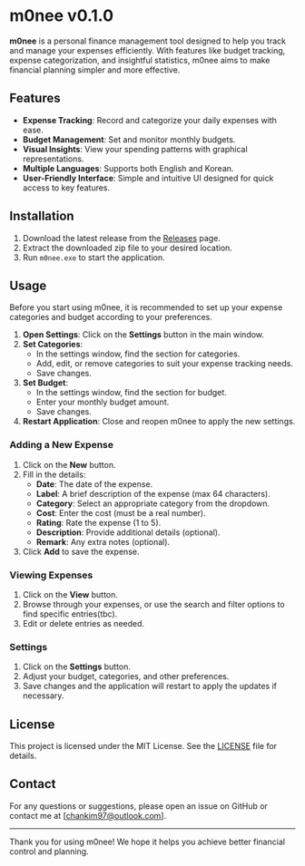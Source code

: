 # m0nee v0.1.0

**m0nee** is a personal finance management tool designed to help you track and manage your expenses efficiently. With features like budget tracking, expense categorization, and insightful statistics, m0nee aims to make financial planning simpler and more effective.

## Features

- **Expense Tracking**: Record and categorize your daily expenses with ease.
- **Budget Management**: Set and monitor monthly budgets.
- **Visual Insights**: View your spending patterns with graphical representations.
- **Multiple Languages**: Supports both English and Korean.
- **User-Friendly Interface**: Simple and intuitive UI designed for quick access to key features.

## Installation

1. Download the latest release from the [Releases](Releases) page.
2. Extract the downloaded zip file to your desired location.
3. Run `m0nee.exe` to start the application.

## Usage

Before you start using m0nee, it is recommended to set up your expense categories and budget according to your preferences.

1. **Open Settings**: Click on the **Settings** button in the main window.
2. **Set Categories**: 
   - In the settings window, find the section for categories.
   - Add, edit, or remove categories to suit your expense tracking needs.
   - Save changes.
3. **Set Budget**:
   - In the settings window, find the section for budget.
   - Enter your monthly budget amount.
   - Save changes.
4. **Restart Application**: Close and reopen m0nee to apply the new settings.

### Adding a New Expense

1. Click on the **New** button.
2. Fill in the details:
   - **Date**: The date of the expense.
   - **Label**: A brief description of the expense (max 64 characters).
   - **Category**: Select an appropriate category from the dropdown.
   - **Cost**: Enter the cost (must be a real number).
   - **Rating**: Rate the expense (1 to 5).
   - **Description**: Provide additional details (optional).
   - **Remark**: Any extra notes (optional).
3. Click **Add** to save the expense.

### Viewing Expenses

1. Click on the **View** button.
2. Browse through your expenses, or use the search and filter options to find specific entries(tbc).
3. Edit or delete entries as needed.

### Settings

1. Click on the **Settings** button.
2. Adjust your budget, categories, and other preferences.
3. Save changes and the application will restart to apply the updates if necessary.

## License

This project is licensed under the MIT License. See the [LICENSE](LICENSE) file for details.

## Contact

For any questions or suggestions, please open an issue on GitHub or contact me at [chankim97@outlook.com].

---

Thank you for using m0nee! We hope it helps you achieve better financial control and planning.
